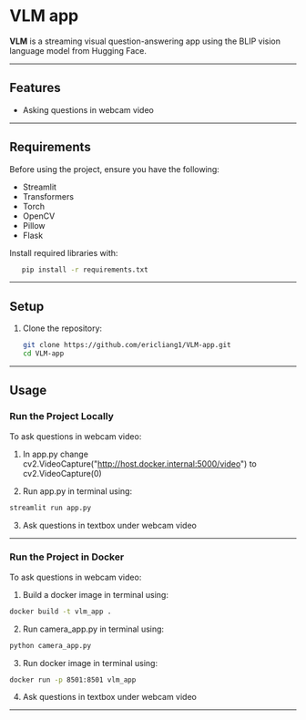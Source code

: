    # VLM app

**VLM** is a streaming visual question-answering app using the BLIP vision language model from Hugging Face. 

---

## Features

- Asking questions in webcam video

---

## Requirements

Before using the project, ensure you have the following:

- Streamlit
- Transformers
- Torch
- OpenCV
- Pillow
- Flask

Install required libraries with:

```bash
   pip install -r requirements.txt
   ```

---

## Setup

1. Clone the repository:

   ```bash
   git clone https://github.com/ericliang1/VLM-app.git
   cd VLM-app
   ```
---

## Usage

### Run the Project Locally

To ask questions in webcam video:

1. In app.py change cv2.VideoCapture("http://host.docker.internal:5000/video") to cv2.VideoCapture(0)

2. Run app.py in terminal using:
   
```bash
streamlit run app.py
```

3. Ask questions in textbox under webcam video

---
### Run the Project in Docker

To ask questions in webcam video:

1. Build a docker image in terminal using:

```bash
docker build -t vlm_app .
```

2. Run camera_app.py in terminal using:
   
```bash
python camera_app.py
```

3. Run docker image in terminal using:

```bash
docker run -p 8501:8501 vlm_app
```

4. Ask questions in textbox under webcam video

---
